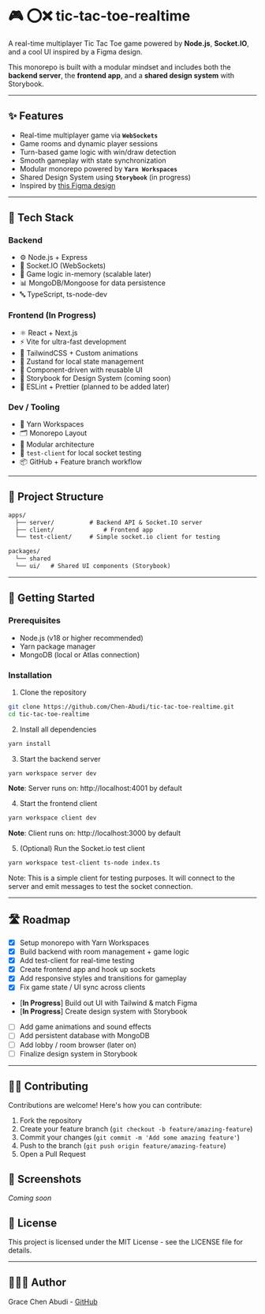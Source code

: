 # 🎮 ⭕❌ tic-tac-toe-realtime

A real-time multiplayer Tic Tac Toe game powered by **Node.js**, **Socket.IO**, and a cool UI inspired by a Figma design.

This monorepo is built with a modular mindset and includes both the **backend server**, the **frontend app**, and a **shared design system** with Storybook.

---

## ✨ Features

- Real-time multiplayer game via **`WebSockets`**
- Game rooms and dynamic player sessions
- Turn-based game logic with win/draw detection
- Smooth gameplay with state synchronization
- Modular monorepo powered by **`Yarn Workspaces`**
- Shared Design System using **`Storybook`** (in progress)
- Inspired by [this Figma design](https://www.figma.com/design/ajH9a7AsS7F58ysatXikmv/tic-tac-toe)

---

## 🧱 Tech Stack

### Backend

- ⚙️ Node.js + Express
- 🔌 Socket.IO (WebSockets)
- 🧠 Game logic in-memory (scalable later)
- 📊 MongoDB/Mongoose for data persistence
- 🔤 TypeScript, ts-node-dev

### Frontend (In Progress)

- ⚛️ React + Next.js
- ⚡ Vite for ultra-fast development
- 🎨 TailwindCSS + Custom animations
- 💾 Zustand for local state management
- 🧩 Component-driven with reusable UI
- 📕 Storybook for Design System (coming soon)
- 🧼 ESLint + Prettier (planned to be added later)

### Dev / Tooling

- 🧶 Yarn Workspaces
- 🗂️ Monorepo Layout
- 📁 Modular architecture
- 🧪 `test-client` for local socket testing
- 📦 GitHub + Feature branch workflow

---

## 📁 Project Structure

```txt
apps/
  ├── server/          # Backend API & Socket.IO server
  ├── client/              # Frontend app
  └── test-client/     # Simple socket.io client for testing

packages/
  └── shared
  └── ui/   # Shared UI components (Storybook)
```

---

## 🚀 Getting Started

### Prerequisites

- Node.js (v18 or higher recommended)
- Yarn package manager
- MongoDB (local or Atlas connection)

### Installation

1. Clone the repository

```bash
git clone https://github.com/Chen-Abudi/tic-tac-toe-realtime.git
cd tic-tac-toe-realtime
```

2. Install all dependencies

```bash
yarn install
```

3. Start the backend server

```bash
yarn workspace server dev
```

**Note**: Server runs on: http://localhost:4001 by default

4. Start the frontend client

```bash
yarn workspace client dev
```

**Note**: Client runs on: http://localhost:3000 by default

5. (Optional) Run the Socket.io test client

```bash
yarn workspace test-client ts-node index.ts
```

Note: This is a simple client for testing purposes. It will connect to the server and emit messages to test the socket connection.

---

## 🛣️ Roadmap

- [x] Setup monorepo with Yarn Workspaces
- [x] Build backend with room management + game logic
- [x] Add test-client for real-time testing
- [x] Create frontend app and hook up sockets
- [x] Add responsive styles and transitions for gameplay
- [x] Fix game state / UI sync across clients
- [**In Progress**] Build out UI with Tailwind & match Figma
- [**In Progress**] Create design system with Storybook
- [ ] Add game animations and sound effects
- [ ] Add persistent database with MongoDB
- [ ] Add lobby / room browser (later on)
- [ ] Finalize design system in Storybook

---

## 🤝🏽 Contributing

Contributions are welcome! Here's how you can contribute:

1. Fork the repository
2. Create your feature branch (`git checkout -b feature/amazing-feature`)
3. Commit your changes (`git commit -m 'Add some amazing feature'`)
4. Push to the branch (`git push origin feature/amazing-feature`)
5. Open a Pull Request

## 📸 Screenshots

_Coming soon_

## 📄 License

This project is licensed under the MIT License - see the LICENSE file for details.

---

## 👩🏽‍💻 Author

Grace Chen Abudi - [GitHub](https://github.com/Chen-Abudi)
